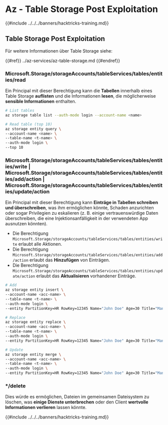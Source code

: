 # Az - Table Storage Post Exploitation

{{#include ../../../banners/hacktricks-training.md}}

## Table Storage Post Exploitation

Für weitere Informationen über Table Storage siehe:

{{#ref}}
../az-services/az-table-storage.md
{{#endref}}

### Microsoft.Storage/storageAccounts/tableServices/tables/entities/read

Ein Principal mit dieser Berechtigung kann die **Tabellen** innerhalb eines Table Storage **auflisten** und die Informationen **lesen**, die möglicherweise **sensible Informationen** enthalten.
```bash
# List tables
az storage table list --auth-mode login --account-name <name>

# Read table (top 10)
az storage entity query \
--account-name <name> \
--table-name <t-name> \
--auth-mode login \
--top 10
```
### Microsoft.Storage/storageAccounts/tableServices/tables/entities/write | Microsoft.Storage/storageAccounts/tableServices/tables/entities/add/action | Microsoft.Storage/storageAccounts/tableServices/tables/entities/update/action

Ein Principal mit dieser Berechtigung kann **Einträge in Tabellen schreiben und überschreiben**, was ihm ermöglichen könnte, Schaden anzurichten oder sogar Privilegien zu eskalieren (z. B. einige vertrauenswürdige Daten überschreiben, die eine Injektionsanfälligkeit in der verwendeten App ausnutzen könnten).

- Die Berechtigung `Microsoft.Storage/storageAccounts/tableServices/tables/entities/write` erlaubt alle Aktionen.
- Die Berechtigung `Microsoft.Storage/storageAccounts/tableServices/tables/entities/add/action` erlaubt das **Hinzufügen** von Einträgen.
- Die Berechtigung `Microsoft.Storage/storageAccounts/tableServices/tables/entities/update/action` erlaubt das **Aktualisieren** vorhandener Einträge.
```bash
# Add
az storage entity insert \
--account-name <acc-name> \
--table-name <t-name> \
--auth-mode login \
--entity PartitionKey=HR RowKey=12345 Name="John Doe" Age=30 Title="Manager"

# Replace
az storage entity replace \
--account-name <acc-name> \
--table-name <t-name> \
--auth-mode login \
--entity PartitionKey=HR RowKey=12345 Name="John Doe" Age=30 Title="Manager"

# Update
az storage entity merge \
--account-name <acc-name> \
--table-name <t-name> \
--auth-mode login \
--entity PartitionKey=HR RowKey=12345 Name="John Doe" Age=30 Title="Manager"
```
### \*/delete

Dies würde es ermöglichen, Dateien im gemeinsamen Dateisystem zu löschen, was **einige Dienste unterbrechen** oder den Client **wertvolle Informationen verlieren** lassen könnte.

{{#include ../../../banners/hacktricks-training.md}}
